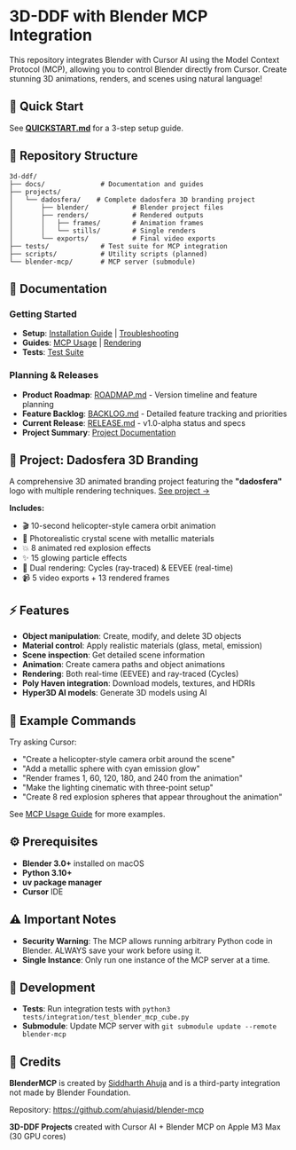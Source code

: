 # 3D-DDF with Blender MCP Integration

This repository integrates Blender with Cursor AI using the Model Context Protocol (MCP), allowing you to control Blender directly from Cursor. Create stunning 3D animations, renders, and scenes using natural language!

## 🚀 Quick Start

See **[QUICKSTART.md](QUICKSTART.md)** for a 3-step setup guide.

## 📁 Repository Structure

```
3d-ddf/
├── docs/              # Documentation and guides
├── projects/          
│   └── dadosfera/    # Complete dadosfera 3D branding project
│       ├── blender/           # Blender project files
│       ├── renders/           # Rendered outputs
│       │   ├── frames/        # Animation frames
│       │   └── stills/        # Single renders
│       └── exports/           # Final video exports
├── tests/             # Test suite for MCP integration
├── scripts/           # Utility scripts (planned)
└── blender-mcp/       # MCP server (submodule)
```

## 📖 Documentation

### Getting Started
- **Setup**: [Installation Guide](docs/setup/installation.md) | [Troubleshooting](docs/setup/troubleshooting.md)
- **Guides**: [MCP Usage](docs/guides/blender-mcp-usage.md) | [Rendering](docs/guides/rendering-guide.md)
- **Tests**: [Test Suite](tests/README.md)

### Planning & Releases
- **Product Roadmap**: [ROADMAP.md](ROADMAP.md) - Version timeline and feature planning
- **Feature Backlog**: [BACKLOG.md](BACKLOG.md) - Detailed feature tracking and priorities
- **Current Release**: [RELEASE.md](RELEASE.md) - v1.0-alpha status and specs
- **Project Summary**: [Project Documentation](documentation/PROJECT_SUMMARY.md)

## 🎨 Project: Dadosfera 3D Branding

A comprehensive 3D animated branding project featuring the **"dadosfera"** logo with multiple rendering techniques. [See project →](projects/dadosfera/)

**Includes:**
- 🎬 10-second helicopter-style camera orbit animation
- 💎 Photorealistic crystal scene with metallic materials
- 💥 8 animated red explosion effects
- ✨ 15 glowing particle effects
- 🎨 Dual rendering: Cycles (ray-traced) & EEVEE (real-time)
- 📹 5 video exports + 13 rendered frames

## ⚡ Features

- **Object manipulation**: Create, modify, and delete 3D objects
- **Material control**: Apply realistic materials (glass, metal, emission)
- **Scene inspection**: Get detailed scene information
- **Animation**: Create camera paths and object animations
- **Rendering**: Both real-time (EEVEE) and ray-traced (Cycles)
- **Poly Haven integration**: Download models, textures, and HDRIs
- **Hyper3D AI models**: Generate 3D models using AI

## 🎯 Example Commands

Try asking Cursor:

- "Create a helicopter-style camera orbit around the scene"
- "Add a metallic sphere with cyan emission glow"
- "Render frames 1, 60, 120, 180, and 240 from the animation"
- "Make the lighting cinematic with three-point setup"
- "Create 8 red explosion spheres that appear throughout the animation"

See [MCP Usage Guide](docs/guides/blender-mcp-usage.md) for more examples.

## ⚙️ Prerequisites

- **Blender 3.0+** installed on macOS
- **Python 3.10+**
- **uv package manager**
- **Cursor** IDE

## ⚠️ Important Notes

- **Security Warning**: The MCP allows running arbitrary Python code in Blender. ALWAYS save your work before using it.
- **Single Instance**: Only run one instance of the MCP server at a time.

## 🔧 Development

- **Tests**: Run integration tests with `python3 tests/integration/test_blender_mcp_cube.py`
- **Submodule**: Update MCP server with `git submodule update --remote blender-mcp`

## 📝 Credits

**BlenderMCP** is created by [Siddharth Ahuja](https://x.com/sidahuj) and is a third-party integration not made by Blender Foundation.

Repository: https://github.com/ahujasid/blender-mcp

**3D-DDF Projects** created with Cursor AI + Blender MCP on Apple M3 Max (30 GPU cores)
